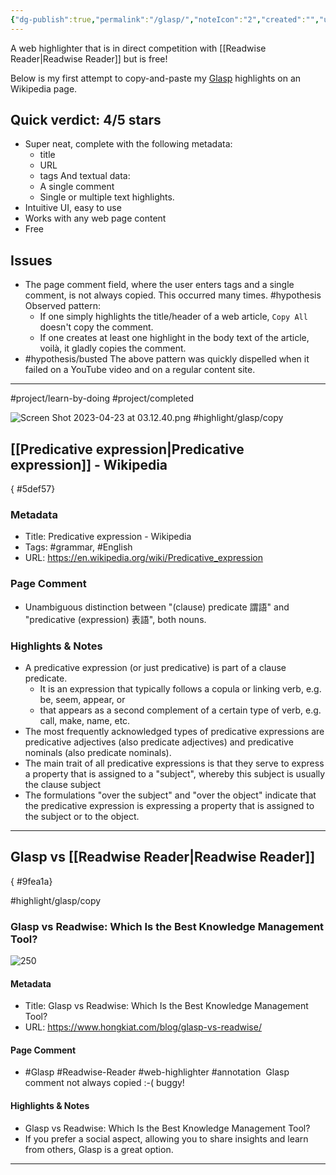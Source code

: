 ```yaml
---
{"dg-publish":true,"permalink":"/glasp/","noteIcon":"2","created":"","updated":""}
---
```


A web highlighter that is in direct competition with [[Readwise Reader\|Readwise Reader]] but is free!

Below is my first attempt to copy-and-paste my [Glasp](https://glasp.co/) highlights on an Wikipedia page.

## Quick verdict: 4/5 stars
- Super neat, complete with the following metadata:
	- title
	- URL
	- tags
	And textual data:
	- A single comment
	- Single or multiple text highlights. 
- Intuitive UI, easy to use
- Works with any web page content
- Free

## Issues
- The page comment field, where the user enters tags and a single comment, is not always copied. This occurred many times. #hypothesis Observed pattern:
	- If one simply highlights the title/header of a web article, `Copy All` doesn't copy the comment.
	- If one creates at least one highlight in the body text of the article, voilà, it gladly copies the comment.
- #hypothesis/busted The above pattern was quickly dispelled when it failed on a YouTube video and on a regular content site.

---
#project/learn-by-doing 
#project/completed 

![Screen Shot 2023-04-23 at 03.12.40.png](/img/user/_attachments/Screen%20Shot%202023-04-23%20at%2003.12.40.png)
#highlight/glasp/copy
## [[Predicative expression\|Predicative expression]] - Wikipedia
{ #5def57}


### Metadata
- Title: Predicative expression - Wikipedia
- Tags: #grammar, #English
- URL: https://en.wikipedia.org/wiki/Predicative_expression
### Page Comment
- Unambiguous distinction between "(clause) predicate 謂語" and "predicative (expression) 表語", both nouns.

### Highlights & Notes
- A predicative expression (or just predicative) is part of a clause predicate.
	- It is an expression that typically follows a copula or linking verb, e.g. be, seem, appear, or
	- that appears as a second complement of a certain type of verb, e.g. call, make, name, etc. 
- The most frequently acknowledged types of predicative expressions are predicative adjectives (also predicate adjectives) and predicative nominals (also predicate nominals). 
- The main trait of all predicative expressions is that they serve to express a property that is assigned to a "subject", whereby this subject is usually the clause subject
- The formulations "over the subject" and "over the object" indicate that the predicative expression is expressing a property that is assigned to the subject or to the object.

---
## Glasp vs [[Readwise Reader\|Readwise Reader]]
{ #9fea1a}


#highlight/glasp/copy 
### Glasp vs Readwise: Which Is the Best Knowledge Management Tool?

![250](https://assets.hongkiat.com/uploads/glasp-vs-readwise/glasp-vs-readwise.jpg)

#### Metadata

- Title: Glasp vs Readwise: Which Is the Best Knowledge Management Tool?
- URL: https://www.hongkiat.com/blog/glasp-vs-readwise/

#### Page Comment

- #Glasp #Readwise-Reader #web-highlighter #annotation 
Glasp comment not always copied :-( buggy!

#### Highlights & Notes

- Glasp vs Readwise: Which Is the Best Knowledge Management Tool?
- If you prefer a social aspect, allowing you to share insights and learn from others, Glasp is a great option.

---
